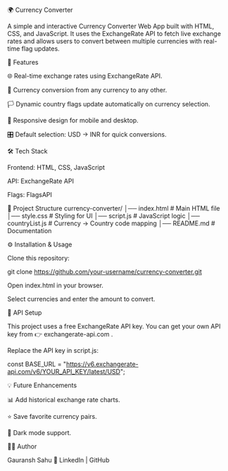 🌍 Currency Converter

A simple and interactive Currency Converter Web App built with HTML, CSS, and JavaScript.
It uses the ExchangeRate API
 to fetch live exchange rates and allows users to convert between multiple currencies with real-time flag updates.

🚀 Features

🌐 Real-time exchange rates using ExchangeRate API.

🔄 Currency conversion from any currency to any other.

🏳️ Dynamic country flags update automatically on currency selection.

📱 Responsive design for mobile and desktop.

🎛️ Default selection: USD → INR for quick conversions.

🛠️ Tech Stack

Frontend: HTML, CSS, JavaScript

API: ExchangeRate API

Flags: FlagsAPI

📂 Project Structure
currency-converter/
│── index.html        # Main HTML file
│── style.css         # Styling for UI
│── script.js         # JavaScript logic
│── countryList.js    # Currency → Country code mapping
│── README.md         # Documentation

⚙️ Installation & Usage

Clone this repository:

git clone https://github.com/your-username/currency-converter.git


Open index.html in your browser.

Select currencies and enter the amount to convert.

🔑 API Setup

This project uses a free ExchangeRate API key.
You can get your own API key from 👉 exchangerate-api.com
.

Replace the API key in script.js:

const BASE_URL =
  "https://v6.exchangerate-api.com/v6/YOUR_API_KEY/latest/USD";


💡 Future Enhancements

📊 Add historical exchange rate charts.

⭐ Save favorite currency pairs.

🌙 Dark mode support.

👨‍💻 Author

Gauransh Sahu
📌 LinkedIn
 | GitHub
